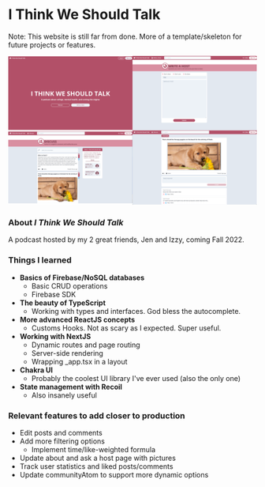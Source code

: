 # I Think We Should Talk
Note: This website is still far from done. More of a template/skeleton for future projects or features.

![mergedImages](./public/images/mergedImages.png)
### About _I Think We Should Talk_

A podcast hosted by my 2 great friends, Jen and Izzy, coming Fall 2022.

### Things I learned

- **Basics of Firebase/NoSQL databases**
  - Basic CRUD operations
  - Firebase SDK
- **The beauty of TypeScript**
  - Working with types and interfaces. God bless the autocomplete.
- **More advanced ReactJS concepts**
  - Customs Hooks. Not as scary as I expected. Super useful.
- **Working with NextJS**
  - Dynamic routes and page routing
  - Server-side rendering
  - Wrapping \_app.tsx in a layout
- **Chakra UI**
  - Probably the coolest UI library I've ever used (also the only one)
- **State management with Recoil**
  - Also insanely useful

### Relevant features to add closer to production

- Edit posts and comments
- Add more filtering options
  - Implement time/like-weighted formula
- Update about and ask a host page with pictures
- Track user statistics and liked posts/comments
- Update communityAtom to support more dynamic options
